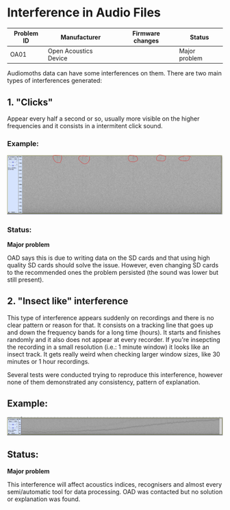 # Interference in Audio Files

|Problem ID | Manufacturer | Firmware changes | Status              |
|-----------|--------------|------------------|---------------------|
|OA01         |Open Acoustics Device |                  |   Major problem     |

Audiomoths data can have some interferences on them. There are two main types of interferences generated:

## 1. "Clicks"

Appear every half a second or so, usually more visible on the higher frequencies and it consists in a intermitent click sound.

### Example:
![example of problem](../media/clickinterference_audiomoth.JPG)

### Status:
**Major problem**

OAD says this is due to writing data on the SD cards and that using high quality SD cards should solve the issue. However, even changing SD cards to the recommended ones the problem persisted (the sound was lower but still present).

## 2. "Insect like" interference

This type of interference appears suddenly on recordings and there is no clear pattern or reason for that. It consists on a tracking line that goes up and down the frequency bands for a long time (hours). It starts and finishes randomly and it also does not appear at every recorder. If you're insepcting the recording in a small resolution (i.e.: 1 minute window) it looks like an insect track. It gets really weird when checking larger window sizes, like 30 minutes or 1 hour recordings.

Several tests were conducted trying to reproduce this interference, however none of them demonstrated any consistency, pattern of explanation.

## Example:

![example of problem](../media/insectinterference_audiomoth.JPG)

## Status:
**Major problem**

This interference will affect acoustics indices, recognisers and almost every semi/automatic tool for data processing. OAD was contacted but no solution or explanation was found.
